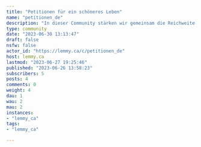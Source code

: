 ```yaml
---
title: "Petitionen für ein schöneres Leben" 
name: "petitionen_de"
description: "In dieser Community stärken wir gemeinsam die Reichweite von guten Petitionen und Unterschriftenlisten.💡 Bei jeder Petition Plattform und Enddatum in den Titel✅ Petitionen an den Bundestag, via OpenPetition oder Campact❌ **Keine** Aktionen/Links von CitizenGO, innn.it oder anderen Plattformen, welche mit change.org, PBC in Verbindung stehen❌ Kein Sexismus, kein Rassismus"
type: community
date: "2023-06-30 13:13:47"
draft: false
nsfw: false
actor_id: "https://lemmy.ca/c/petitionen_de"
host: lemmy.ca
lastmod: "2023-06-27 19:25:46"
published: "2023-06-26 13:58:23"
subscribers: 5
posts: 4
comments: 0
weight: 4
dau: 1
wau: 2
mau: 2
instances:
- "lemmy_ca"
tags: 
- "lemmy_ca"

---
```

